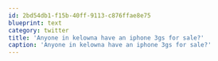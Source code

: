 ```yaml
---
id: 2bd54db1-f15b-40ff-9113-c876ffae8e75
blueprint: text
category: twitter
title: 'Anyone in kelowna have an iphone 3gs for sale?'
caption: 'Anyone in kelowna have an iphone 3gs for sale?'
---
```

